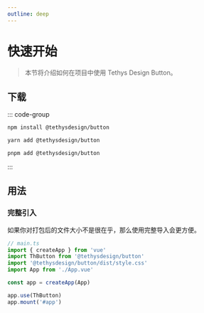 ```yaml
---
outline: deep
---
```


# 快速开始

> 本节将介绍如何在项目中使用 Tethys Design Button。

## 下载

::: code-group

```bash [npm]
npm install @tethysdesign/button
```

```bash [yarn]
yarn add @tethysdesign/button
```

```bash [pnpm]
pnpm add @tethysdesign/button
```

:::

## 用法

### 完整引入

如果你对打包后的文件大小不是很在乎，那么使用完整导入会更方便。

```ts
// main.ts
import { createApp } from 'vue'
import ThButton from '@tethysdesign/button'
import '@tethysdesign/button/dist/style.css'
import App from './App.vue'

const app = createApp(App)

app.use(ThButton)
app.mount('#app')
```

